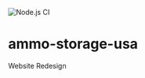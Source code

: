 ![Node.js CI](https://github.com/johnweland/ammo-storage-usa/workflows/Node.js%20CI/badge.svg)

# ammo-storage-usa
Website Redesign
